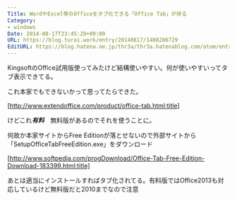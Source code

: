 ```yaml
---
Title: WordやExcel等のOfficeをタブ化できる「Office Tab」が捗る
Category:
- windows
Date: 2014-08-17T23:45:29+09:00
URL: https://blog.turai.work/entry/20140817/1408286729
EditURL: https://blog.hatena.ne.jp/thr3a/thr3a.hatenablog.com/atom/entry/12921228815730489228
---
```


KingsoftのOffice試用版使ってみたけど結構使いやすい。何が使いやすいってタブ表示できてる。

これ本家でもできないかって思ってたらできた。

[http://www.extendoffice.com/product/office-tab.html:title]

けどこれ***有料***　無料版があるのでそれを使うことに。

何故か本家サイトからFree Editionが落とせないので外部サイトから「SetupOfficeTabFreeEdition.exe」をダウンロード

[http://www.softpedia.com/progDownload/Office-Tab-Free-Edition-Download-183399.html:title]

あとは適当にインストールすればタブ化されてる。有料版ではOffice2013も対応しているけど無料版だと2010までなので注意
